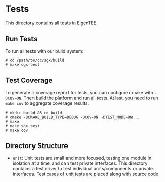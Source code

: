 # Tests 

This directory contains all tests in EigenTEE 

## Run Tests

To run all tests with our build system:

```
# cd /path/to/cc/sgx/build
# make sgx-test
```

## Test Coverage

To generate a coverage report for tests, you can configure cmake with `-DCOV=ON`. Then build the platform and run all tests. 
At last, you need to run `make cov` to aggregate coverage results.

```
# mkdir build && cd build
# cmake -DCMAKE_BUILD_TYPE=DEBUG -DCOV=ON -DTEST_MODE=ON ..
# make
# make sgx-test
# make cov
```

## Directory Structure

- `unit`:
  Unit tests are small and more focused, testing one module in isolation at a
  time, and can test private interfaces. This directory contains a test driver to
  test individual units/components or private interfaces. Test cases of unit
  tests are placed along with source code.

